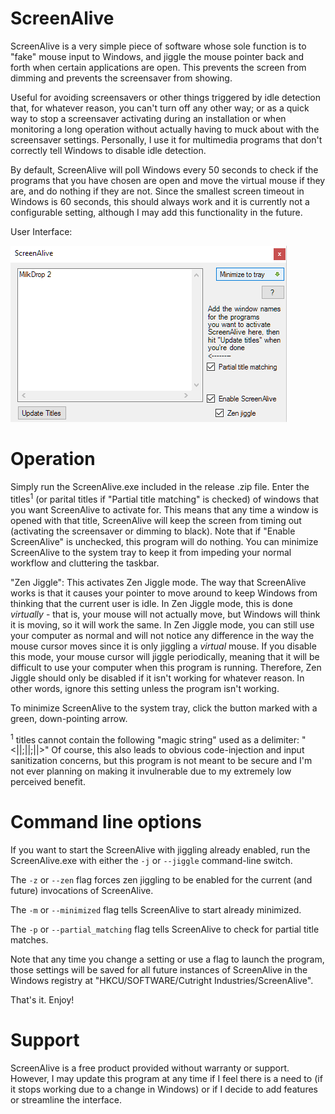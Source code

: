 ScreenAlive
============

ScreenAlive is a very simple piece of software whose sole function is to "fake" mouse input to
Windows, and jiggle the mouse pointer back and forth when certain applications are open. This
prevents the screen from dimming and prevents the screensaver from showing.

Useful for avoiding screensavers or other things triggered by idle detection that, for whatever
reason, you can't turn off any other way; or as a quick way to stop a screensaver activating 
during an installation or when monitoring a long operation without actually having to muck about 
with the screensaver settings. Personally, I use it for multimedia programs that don't correctly
tell Windows to disable idle detection.

By default, ScreenAlive will poll Windows every 50 seconds to check if the programs that you
have chosen are open and move the virtual mouse if they are, and do nothing if they are not. 
Since the smallest screen timeout in Windows is 60 seconds, this should always work and it is
currently not a configurable setting, although I may add this functionality in the future.

User Interface:

![user interface](Screenshots/user_interface.png)

Operation
=========

Simply run the ScreenAlive.exe included in the release .zip file. Enter the titles<sup>1</sup> (or parital 
titles if "Partial title matching" is checked) of windows that you want ScreenAlive to activate
for. This means that any time a window is opened with that title, ScreenAlive will keep the
screen from timing out (activating the screensaver or dimming to black). Note that if "Enable
ScreenAlive" is unchecked, this program will do nothing. You can minimize ScreenAlive to the
system tray to keep it from impeding your normal workflow and cluttering the taskbar.

"Zen Jiggle": This activates Zen Jiggle mode. The way that ScreenAlive works is that it causes
your pointer to move around to keep Windows from thinking that the current user is idle. In Zen
Jiggle mode, this is done *virtually* - that is, your mouse will not actually move, but Windows
will think it is moving, so it will work the same. In Zen Jiggle mode, you can still use your
computer as normal and will not notice any difference in the way the mouse cursor moves since
it is only jiggling a *virtual* mouse. If you disable this mode, your mouse cursor will jiggle
periodically, meaning that it will be difficult to use your computer when this program is
running. Therefore, Zen Jiggle should only be disabled if it isn't working for whatever reason.
In other words, ignore this setting unless the program isn't working.

To minimize ScreenAlive to the system tray, click the button marked with a green, down-pointing 
arrow.

<sup>1</sup> titles cannot contain the following "magic string" used as a delimiter: "<||;||;||>"
Of course, this also leads to obvious code-injection and input sanitization concerns, but this
program is not meant to be secure and I'm not ever planning on making it invulnerable due to
my extremely low perceived benefit.

Command line options
=======

If you want to start the ScreenAlive with jiggling already enabled, run the ScreenAlive.exe 
with either the `-j` or `--jiggle` command-line switch.

The `-z` or `--zen` flag forces zen jiggling to be enabled for the current (and future) 
invocations of ScreenAlive.

The `-m` or `--minimized` flag tells ScreenAlive to start already minimized.

The `-p` or `--partial_matching` flag tells ScreenAlive to check for partial title matches.

Note that any time you change a setting or use a flag to launch the program, those settings
will be saved for all future instances of ScreenAlive in the Windows registry at 
"HKCU/SOFTWARE/Cutright Industries/ScreenAlive".

That's it. Enjoy!

Support
=======

ScreenAlive is a free product provided without warranty or support. However, I may update this
program at any time if I feel there is a need to (if it stops working due to a change in
Windows) or if I decide to add features or streamline the interface.

